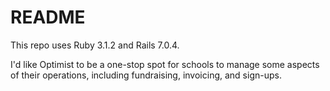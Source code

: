 # README

This repo uses Ruby 3.1.2 and Rails 7.0.4.

I'd like Optimist to be a one-stop spot for schools to manage some aspects of their operations, including fundraising, invoicing, and sign-ups.

